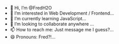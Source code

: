 - 👋 Hi, I’m @FredH2O
- 👀 I’m interested in Web Development / Frontend...
- 🌱 I’m currently learning JavaScript...
- 💞️ I’m looking to collaborate anywhere ...
- 📫 How to reach me: Just message me I guess?...
- 😄 Pronouns: Fred?!...

<!---
FredH2O/FredH2O is a ✨ special ✨ repository because its `README.md` (this file) appears on your GitHub profile.
You can click the Preview link to take a look at your changes.
--->
